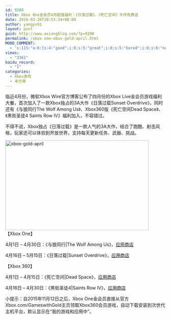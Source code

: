 ```yaml
---
id: 9208
title: Xbox One金会员4月超值福利：《日落过载》、《死亡空间》大作免费送
date: 2016-03-26T20:53:34+08:00
author: yangyx91
layout: post
guid: http://www.axiangblog.com/?p=9208
permalink: /xbox-one-xbox-gold-april.html
MOOD_COMMENT:
  - 's:115:"a:6:{s:4:"good";i:0;s:5:"great";i:0;s:5:"bored";i:0;s:8:"nonsense";i:0;s:13:"notunderstand";i:0;s:7:"passing";i:0;}";'
views:
  - "3361"
baidu_record:
  - "1"
categories:
  - Xbox游戏
  - 未分类
---
```

临近4月份，微软Xbox Wire官方博客公布了四月份的Xbox Live金会员游戏福利大餐，首次加入了一款Xbox独占的3A大作《日落过载Sunset Overdrive》，同时还有《与狼同行The Wolf Among Us》、Xbox360版《死亡空间Dead Space》、《黑街圣徒4 Saints Row IV》福利加入，不容错过。

不得不说，Xbox独占《日落过载》是一款人气的3A大作，结合了跑酷、射击风格，玩家还可以体验到开放世界，支持每天更新任务、武器、挑战。

<a href="http://www.axiangblog.com/xbox-one-xbox-gold-april.html/xbox-gold-april" rel="attachment wp-att-9209" target="_blank"  rel="nofollow" ><img loading="lazy" class="aligncenter size-full wp-image-9209" src="http://www.axiangblog.com/wp-content/uploads/2016/03/xbox-gold-april.jpg" alt="xbox-gold-april" width="450" height="282" /></a>  
【Xbox One】

4月1日 &#8211; 4月30日：《与狼同行|The Wolf Among Us》，<a href="https://store.xbox.com/zh-HK/Xbox-One/Games/The-Wolf-Among-Us/f5b8be2c-58f9-427b-8e12-2786d03dc55f" target="_blank" rel="nofollow" >应用商店</a>

4月16日 &#8211; 5月15日：《日落过载|Sunset Overdrive》，<a href="https://store.xbox.com/zh-HK/Xbox-One/Games/Sunset-Overdrive/3d595ce4-5a7b-4217-a6b8-8f23b3a8acea" target="_blank" rel="nofollow" >应用商店</a>

【Xbox 360】

4月1日 &#8211; 4月15日：《死亡空间|Dead Space》，<a href="http://marketplace.xbox.com/zh-HK/Product/Dead-Space/66acd000-77fe-1000-9115-d80245410857" target="_blank" rel="nofollow" >应用商店</a>

4月16日 &#8211; 4月30日：《黑街圣徒4|Saints Row IV》，<a href="http://marketplace.xbox.com/zh-HK/Product/Borderlands/66acd000-77fe-1000-9115-d802545407e7" target="_blank" rel="nofollow" >应用商店</a>

小提示：自2015年11月12日之后，Xbox One金会员直接从官方Xbox.com/GameswithGold主页领取Xbox360会员游戏，自动下载安装到次世代主机平台，默认显示在“我的游戏和应用中”。
